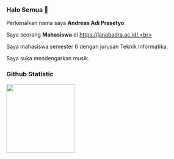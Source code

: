 ### Halo Semua 👋

Perkenalkan nama saya **Andreas Adi Prasetyo**.<br>

Saya seorang **Mahasiswa** di https://janabadra.ac.id/.<br>

Saya mahasiswa semester 6 dengan jurusan Teknik Informatika.<br>

Saya suka mendengarkan musik.<br>

### Github Statistic
<p align="left">
<a href="https://github.com/andreass7">
  <img height="180em" src="https://github-readme-stats-eight-theta.vercel.app/api?username=penuliscode&show_icons=true&theme=algolia&include_all_commits=true&count_private=true"/>

</a>
</p>

